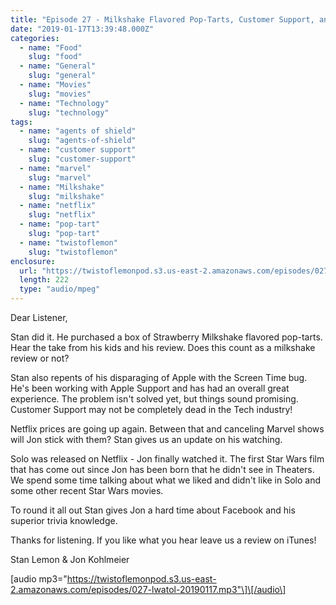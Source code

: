 ```yaml
---
title: "Episode 27 - Milkshake Flavored Pop-Tarts, Customer Support, and Solo: A Star Wars Story"
date: "2019-01-17T13:39:48.000Z"
categories:
  - name: "Food"
    slug: "food"
  - name: "General"
    slug: "general"
  - name: "Movies"
    slug: "movies"
  - name: "Technology"
    slug: "technology"
tags:
  - name: "agents of shield"
    slug: "agents-of-shield"
  - name: "customer support"
    slug: "customer-support"
  - name: "marvel"
    slug: "marvel"
  - name: "Milkshake"
    slug: "milkshake"
  - name: "netflix"
    slug: "netflix"
  - name: "pop-tart"
    slug: "pop-tart"
  - name: "twistoflemon"
    slug: "twistoflemon"
enclosure:
  url: "https://twistoflemonpod.s3.us-east-2.amazonaws.com/episodes/027-lwatol-20190117.mp3"
  length: 222
  type: "audio/mpeg"
---
```


Dear Listener,

Stan did it. He purchased a box of Strawberry Milkshake flavored pop-tarts. Hear the take from his kids and his review. Does this count as a milkshake review or not?

Stan also repents of his disparaging of Apple with the Screen Time bug. He's been working with Apple Support and has had an overall great experience. The problem isn't solved yet, but things sound promising. Customer Support may not be completely dead in the Tech industry!

Netflix prices are going up again. Between that and canceling Marvel shows will Jon stick with them? Stan gives us an update on his watching.

Solo was released on Netflix - Jon finally watched it. The first Star Wars film that has come out since Jon has been born that he didn't see in Theaters. We spend some time talking about what we liked and didn't like in Solo and some other recent Star Wars movies.

To round it all out Stan gives Jon a hard time about Facebook and his superior trivia knowledge.

Thanks for listening. If you like what you hear leave us a review on iTunes!

Stan Lemon & Jon Kohlmeier

\[audio mp3="https://twistoflemonpod.s3.us-east-2.amazonaws.com/episodes/027-lwatol-20190117.mp3"\]\[/audio\]
